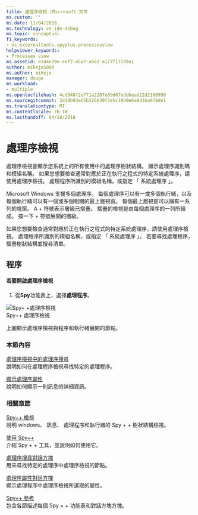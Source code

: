 ```yaml
---
title: 處理序檢視 |Microsoft 文件
ms.custom: ''
ms.date: 11/04/2016
ms.technology: vs-ide-debug
ms.topic: conceptual
f1_keywords:
- vs.externaltools.spyplus.processesview
helpviewer_keywords:
- Processes view
ms.assetid: e144e70e-eef2-45a7-a562-a177f177d9a1
author: mikejo5000
ms.author: mikejo
manager: douge
ms.workload:
- multiple
ms.openlocfilehash: 4cd848f2e771a2207e89d67eddbead22d2180990
ms.sourcegitcommit: 3d10b93eb5b326639f3e5c19b9e6a8d1ba078de1
ms.translationtype: MT
ms.contentlocale: zh-TW
ms.lasthandoff: 04/18/2018
---
```

# <a name="processes-view"></a>處理序檢視
處理序檢視會顯示您系統上的所有使用中的處理序樹狀結構。 顯示處理序識別碼和模組名稱。 如果您想要檢查通常對應於正在執行之程式的特定系統處理序，請使用處理序檢視。 處理程序所識別的模組名稱，或指定 「 系統處理序 」。  
  
 Microsoft Windows 支援多個處理序。 每個處理序可以有一或多個執行緒，以及每個執行緒可以有一個或多個相關的最上層視窗。 每個最上層視窗可以擁有一系列的視窗。 A + 符號表示層級已摺疊。 摺疊的檢視是由每個處理序的一列所組成。 按一下 + 符號展開的層級。  
  
 如果您想要檢查通常對應於正在執行之程式的特定系統處理序，請使用處理序檢視。 處理程序所識別的模組名稱，或指定 「 系統處理序 」。 若要尋找處理程序，摺疊樹狀結構並搜尋清單。  
  
## <a name="procedures"></a>程序  
  
#### <a name="to-open-the-processes-view"></a>若要開啟處理序檢視  
  
1.  從**Spy**功能表上，選擇**處理程序**。  
  
 ![Spy&#43; &#43;處理序檢視](../debugger/media/spy--_processes.png "Spy + + _Processes")  
Spy++ 處理序檢視  
  
 上圖顯示處理序檢視與程序和執行緒展開的節點。  
  
### <a name="in-this-section"></a>本節內容  
 [處理序檢視中的處理序搜尋](../debugger/how-to-search-for-a-process-in-processes-view.md)  
 說明如何在處理程序檢視尋找特定的處理程序。  
  
 [顯示處理序屬性](../debugger/how-to-display-process-properties.md)  
 說明如何顯示一則訊息的詳細資訊。  
  
### <a name="related-sections"></a>相關章節  
 [Spy++ 檢視](../debugger/spy-increment-views.md)  
 說明 windows、 訊息、 處理程序和執行緒的 Spy + + 樹狀結構檢視。  
  
 [使用 Spy++](../debugger/using-spy-increment.md)  
 介紹 Spy + + 工具，並說明如何使用它。  
  
 [處理序搜尋對話方塊](../debugger/process-search-dialog-box.md)  
 用來尋找特定的處理序中處理序檢視的節點。  
  
 [處理序屬性對話方塊](../debugger/process-properties-dialog-box.md)  
 顯示處理程序中處理序檢視所選取的屬性。  
  
 [Spy++ 參考](../debugger/spy-increment-reference.md)  
 包含各節描述每個 Spy + + 功能表和對話方塊方塊。